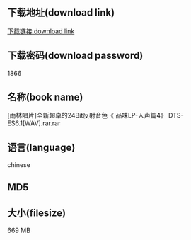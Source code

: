 ## 下载地址(download link)
[下载链接 download link](https://tutu365.netlify.app/?s=%5B%E9%9B%A8%E6%9E%97%E5%94%B1%E7%89%87%5D%E5%85%A8%E6%96%B0%E8%B6%85%E5%8D%93%E7%9A%8424Bit%E5%8F%8D%E5%B0%84%E9%9F%B3%E8%89%B2%E3%80%8A+%E5%93%81%E5%91%B3LP-%E4%BA%BA%E5%A3%B0%E7%AF%874%E3%80%8B+DTS-ES6.1%5BWAV%5D.rar)

## 下载密码(download password)
1866

## 名称(book name)
[雨林唱片]全新超卓的24Bit反射音色《 品味LP-人声篇4》 DTS-ES6.1[WAV].rar.rar

## 语言(language)
chinese

## MD5


## 大小(filesize)
669 MB
